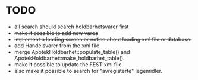 # TODO

- all search should search holdbarhetsvarer first
- ~~make it possible to add new vares~~
- ~~implement a loading screen or notice about loading xml file or database.~~
- add Handelsvarer from the xml file
- merge ApotekHoldbarhet::populate_table() and ApotekHoldbarhet::make_holdbarhet_table().
- make it possible to update the FEST xml file.
- also make it possible to search for "avregisterte" legemidler.

